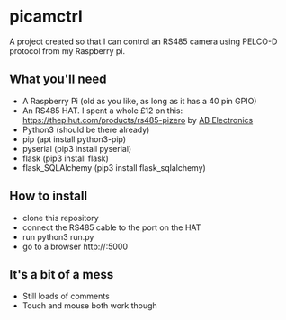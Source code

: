 # picamctrl

A project created so that I can control an RS485 camera using PELCO-D protocol from my Raspberry pi.

## What you'll need

- A Raspberry Pi (old as you like, as long as it has a 40 pin GPIO)
- An RS485 HAT. I spent a whole £12 on this: https://thepihut.com/products/rs485-pizero by [AB Electronics](https://www.abelectronics.co.uk/p/77/rs485-pi)
- Python3     (should be there already)
- pip (apt install python3-pip)
- pyserial (pip3 install pyserial)
- flask (pip3 install flask)
- flask_SQLAlchemy (pip3 install flask_sqlalchemy)

## How to install

- clone this repository
- connect the RS485 cable to the port on the HAT
- run python3 run.py 
- go to a browser http://<IP ADDRESS OF THE PI>:5000

## It's a bit of a mess

- Still loads of comments
- Touch and mouse both work though



